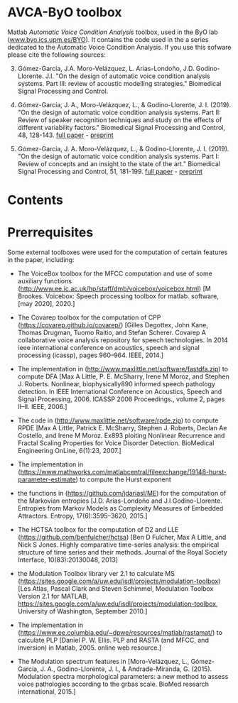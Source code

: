 # AVCA-ByO toolbox

Matlab *Automatic Voice Condition Analysis* toolbox, used in the ByO lab (www.byo.ics.upm.es/BYO). 
It contains the code used in the a series dedicated to the Automatic Voice Condition Analysis. If you use this sofware please cite the following sources:

3. Gómez-García, J.A. Moro-Velázquez, L. Arias-Londoño, J.D. Godino-Llorente. J.I. "On the design of automatic voice condition analysis systems. Part III: review of acoustic modelling strategies." Biomedical Signal Processing and Control. 

2. Gómez-García, J. A., Moro-Velázquez, L., & Godino-Llorente, J. I. (2019). "On the design of automatic voice condition analysis systems. Part II: Review of speaker recognition techniques and study on the effects of different variability factors." Biomedical Signal Processing and Control, 48, 128-143. [full paper](https://doi.org/10.1016/j.bspc.2018.09.003) - [preprint](https://zenodo.org/record/2624815)

1. Gómez-García, J. A. Moro-Velázquez, L., & Godino-Llorente, J. I. (2019). "On the design of automatic voice condition analysis systems. Part I: Review of concepts and an insight to the state of the art." Biomedical Signal Processing and Control, 51, 181-199. [full paper](https://doi.org/10.1016/j.bspc.2018.12.024) - [preprint](https://zenodo.org/record/2624638)

# Contents

# Prerrequisites

Some external toolboxes were used for the computation of certain features in the paper, including:
- The VoiceBox toolbox for the MFCC computation and use of some auxiliary functions (http://www.ee.ic.ac.uk/hp/staff/dmb/voicebox/voicebox.html) [M Brookes. Voicebox: Speech processing toolbox for matlab. software,[may 2020], 2020.]

- The Covarep toolbox for the computation of CPP (https://covarep.github.io/covarep/) [Gilles Degottex, John Kane, Thomas Drugman, Tuomo Raitio, and Stefan Scherer. Covarep A collaborative voice analysis repository for speech technologies. In 2014 ieee international conference on acoustics, speech and signal processing (icassp), pages 960–964. IEEE, 2014.] 

- The implementation in (http://www.maxlittle.net/software/fastdfa.zip) to compute DFA [Max A Little, P. E. McSharry, Irene M Moroz, and Stephen J. Roberts. Nonlinear, biophysically890 informed speech pathology detection. In IEEE International Conference on Acoustics, Speech and Signal Processing, 2006. ICASSP 2006 Proceedings., volume 2, pages II–II. IEEE, 2006.]

- The code in (http://www.maxlittle.net/software/rpde.zip) to compute RPDE [Max A Little, Patrick E. McSharry, Stephen J. Roberts, Declan Ae Costello, and Irene M Moroz. Ex893 ploiting Nonlinear Recurrence and Fractal Scaling Properties for Voice Disorder Detection. BioMedical Engineering OnLine, 6(1):23, 2007.]

- The implementation in (https://www.mathworks.com/matlabcentral/fileexchange/19148-hurst-parameter-estimate) to compute the Hurst exponent

- the functions in (https://github.com/jdariasl/ME) for the computation of the Markovian entropies [J.D. Arias-Londoño and J.I Godino-Llorente. Entropies from Markov Models as Complexity Measures of Embedded Attractors. Entropy, 17(6):3595–3620, 2015.]

- The HCTSA toolbox for the computation of D2 and LLE (https://github.com/benfulcher/hctsa) [Ben D Fulcher, Max A Little, and Nick S Jones. Highly comparative time-series analysis: the empirical structure of time series and their methods. Journal of the Royal Society Interface, 10(83):20130048, 2013]
- the Modulation Toolbox library ver 2.1 to calculate MS (https://sites.google.com/a/uw.edu/isdl/projects/modulation-toolbox) [Les Atlas, Pascal Clark and Steven Schimmel, Modulation Toolbox Version 2.1 for MATLAB, https://sites.google.com/a/uw.edu/isdl/projects/modulation-toolbox, University of Washington, September 2010.]

- The implementation in (https://www.ee.columbia.edu/~dpwe/resources/matlab/rastamat/) to calculate PLP [Daniel P. W. Ellis. PLP and RASTA (and MFCC, and inversion) in Matlab, 2005. online web resource.]

- The Modulation spectrum features in [Moro-Velázquez, L., Gómez-García, J. A., Godino-Llorente, J. I., & Andrade-Miranda, G. (2015). Modulation spectra morphological parameters: a new method to assess voice pathologies according to the grbas scale. BioMed research international, 2015.]

<!--
[a] M Brookes. Voicebox: Speech processing toolbox for matlab. software,[may 2020], 2020.
[b] Gilles Degottex, John Kane, Thomas Drugman, Tuomo Raitio, and Stefan Scherer. Covarep A collaborative voice analysis repository for speech technologies. In 2014 ieee international conference on acoustics, speech and signal processing (icassp), pages 960–964. IEEE, 2014.
[c] Max A Little, P. E. McSharry, Irene M Moroz, and Stephen J. Roberts. Nonlinear, biophysically890 informed speech pathology detection. In IEEE International Conference on Acoustics, Speech and Signal Processing, 2006. ICASSP 2006 Proceedings., volume 2, pages II–II. IEEE, 2006.
[d] Max A Little, Patrick E. McSharry, Stephen J. Roberts, Declan Ae Costello, and Irene M Moroz. Ex893 ploiting Nonlinear Recurrence and Fractal Scaling Properties for Voice Disorder Detection. BioMedical Engineering OnLine, 6(1):23, 2007.
[e] J.D. Arias-Londoño and J.I Godino-Llorente. Entropies from Markov Models as Complexity Measures of Embedded Attractors. Entropy, 17(6):3595–3620, 2015.
[f] Ben D Fulcher, Max A Little, and Nick S Jones. Highly comparative time-series analysis: the empirical structure of time series and their methods. Journal of the Royal Society Interface, 10(83):20130048, 2013
[g] Les Atlas, Pascal Clark and Steven Schimmel, Modulation Toolbox Version 2.1 for MATLAB, https://sites.google.com/a/uw.edu/isdl/projects/modulation-toolbox, University of Washington, September 2010.
[h] Daniel P. W. Ellis. PLP and RASTA (and MFCC, and inversion) in Matlab, 2005. online web resource.
[i] Moro-Velázquez, L., Gómez-García, J. A., Godino-Llorente, J. I., & Andrade-Miranda, G. (2015). Modulation spectra morphological parameters: a new method to assess voice pathologies according to the grbas scale. BioMed research international, 2015. 
-->
